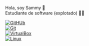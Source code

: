 Hola, soy Sammy 👋
<br>
Estudiante de software (explotado) 🐱‍👤

[![GitHUb](https://img.shields.io/badge/GitHUb-FC6D26?style=for-the-badge&logo=GitHUb&logoColor=white&labelColor=101010)]()
<br>
[![Git](https://img.shields.io/badge/Git-F05032?style=for-the-badge&logo=Git&logoColor=white&labelColor=101010)]()
<br>
[![VirtualBox](https://img.shields.io/badge/VirtualBox-183A61?style=for-the-badge&logo=virtualBox&logoColor=white&labelColor=101010)]()
<br>
[![Linux](https://img.shields.io/badge/Linux-FCC624?style=for-the-badge&logo=Linux&logoColor=white&labelColor=101010)]()
